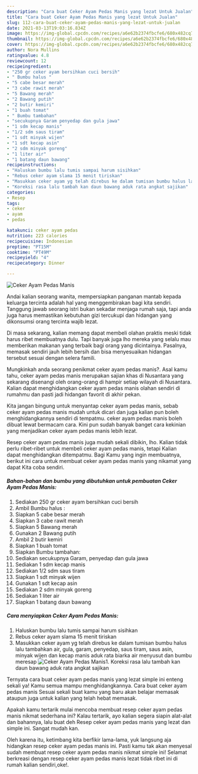 ```yaml
---
description: "Cara buat Ceker Ayam Pedas Manis yang lezat Untuk Jualan"
title: "Cara buat Ceker Ayam Pedas Manis yang lezat Untuk Jualan"
slug: 112-cara-buat-ceker-ayam-pedas-manis-yang-lezat-untuk-jualan
date: 2021-03-13T19:03:16.834Z
image: https://img-global.cpcdn.com/recipes/a6e62b2374fbcfe6/680x482cq70/ceker-ayam-pedas-manis-foto-resep-utama.jpg
thumbnail: https://img-global.cpcdn.com/recipes/a6e62b2374fbcfe6/680x482cq70/ceker-ayam-pedas-manis-foto-resep-utama.jpg
cover: https://img-global.cpcdn.com/recipes/a6e62b2374fbcfe6/680x482cq70/ceker-ayam-pedas-manis-foto-resep-utama.jpg
author: Nora Mullins
ratingvalue: 4.8
reviewcount: 12
recipeingredient:
- "250 gr ceker ayam bersihkan cuci bersih"
- " Bumbu halus "
- "5 cabe besar merah"
- "3 cabe rawit merah"
- "5 Bawang merah"
- "2 Bawang putih"
- "2 butir kemiri"
- "1 buah tomat"
- " Bumbu tambahan"
- "secukupnya Garam penyedap dan gula jawa"
- "1 sdm kecap manis"
- "1/2 sdm saus tiram"
- "1 sdt minyak wijen"
- "1 sdt kecap asin"
- "2 sdm minyak goreng"
- "1 liter air"
- "1 batang daun bawang"
recipeinstructions:
- "Haluskan bumbu lalu tumis sampai harum sisihkan"
- "Rebus ceker ayam slama 15 menit tiriskan"
- "Masukkan ceker ayam yg telah direbus ke dalam tumisan bumbu halus lalu tambahkan air, gula, garam, penyedap, saus tiram, saus asin, minyak wijen dan kecap manis aduk rata biarka air menyusut dan bumbu meresap"
- "Koreksi rasa lalu tambah kan daun bawang aduk rata angkat sajikan"
categories:
- Resep
tags:
- ceker
- ayam
- pedas

katakunci: ceker ayam pedas 
nutrition: 223 calories
recipecuisine: Indonesian
preptime: "PT15M"
cooktime: "PT49M"
recipeyield: "4"
recipecategory: Dinner

---
```



![Ceker Ayam Pedas Manis](https://img-global.cpcdn.com/recipes/a6e62b2374fbcfe6/680x482cq70/ceker-ayam-pedas-manis-foto-resep-utama.jpg)

Andai kalian seorang wanita, mempersiapkan panganan mantab kepada keluarga tercinta adalah hal yang menggembirakan bagi kita sendiri. Tanggung jawab seorang istri bukan sekadar menjaga rumah saja, tapi anda juga harus memastikan kebutuhan gizi tercukupi dan hidangan yang dikonsumsi orang tercinta wajib lezat.

Di masa  sekarang, kalian memang dapat membeli olahan praktis meski tidak harus ribet membuatnya dulu. Tapi banyak juga lho mereka yang selalu mau memberikan makanan yang terbaik bagi orang yang dicintainya. Pasalnya, memasak sendiri jauh lebih bersih dan bisa menyesuaikan hidangan tersebut sesuai dengan selera famili. 



Mungkinkah anda seorang penikmat ceker ayam pedas manis?. Asal kamu tahu, ceker ayam pedas manis merupakan sajian khas di Nusantara yang sekarang disenangi oleh orang-orang di hampir setiap wilayah di Nusantara. Kalian dapat menghidangkan ceker ayam pedas manis olahan sendiri di rumahmu dan pasti jadi hidangan favorit di akhir pekan.

Kita jangan bingung untuk menyantap ceker ayam pedas manis, sebab ceker ayam pedas manis mudah untuk dicari dan juga kalian pun boleh menghidangkannya sendiri di tempatmu. ceker ayam pedas manis boleh dibuat lewat bermacam cara. Kini pun sudah banyak banget cara kekinian yang menjadikan ceker ayam pedas manis lebih lezat.

Resep ceker ayam pedas manis juga mudah sekali dibikin, lho. Kalian tidak perlu ribet-ribet untuk membeli ceker ayam pedas manis, tetapi Kalian dapat menghidangkan ditempatmu. Bagi Kamu yang ingin membuatnya, berikut ini cara untuk membuat ceker ayam pedas manis yang nikamat yang dapat Kita coba sendiri.

<!--inarticleads1-->

##### Bahan-bahan dan bumbu yang dibutuhkan untuk pembuatan Ceker Ayam Pedas Manis:

1. Sediakan 250 gr ceker ayam bersihkan cuci bersih
1. Ambil  Bumbu halus :
1. Siapkan 5 cabe besar merah
1. Siapkan 3 cabe rawit merah
1. Siapkan 5 Bawang merah
1. Gunakan 2 Bawang putih
1. Ambil 2 butir kemiri
1. Siapkan 1 buah tomat
1. Siapkan  Bumbu tambahan:
1. Sediakan secukupnya Garam, penyedap dan gula jawa
1. Sediakan 1 sdm kecap manis
1. Sediakan 1/2 sdm saus tiram
1. Siapkan 1 sdt minyak wijen
1. Gunakan 1 sdt kecap asin
1. Sediakan 2 sdm minyak goreng
1. Sediakan 1 liter air
1. Siapkan 1 batang daun bawang




<!--inarticleads2-->

##### Cara menyiapkan Ceker Ayam Pedas Manis:

1. Haluskan bumbu lalu tumis sampai harum sisihkan
1. Rebus ceker ayam slama 15 menit tiriskan
1. Masukkan ceker ayam yg telah direbus ke dalam tumisan bumbu halus lalu tambahkan air, gula, garam, penyedap, saus tiram, saus asin, minyak wijen dan kecap manis aduk rata biarka air menyusut dan bumbu meresap
<img src="//assets-global.cpcdn.com/assets/icons/button_play-2c75c40dde080a61004c1f40b05d8f140eaff45d7e9e6481dc71c63d2e7c4909.png" alt="Ceker Ayam Pedas Manis">1. Koreksi rasa lalu tambah kan daun bawang aduk rata angkat sajikan




Ternyata cara buat ceker ayam pedas manis yang lezat simple ini enteng sekali ya! Kamu semua mampu menghidangkannya. Cara buat ceker ayam pedas manis Sesuai sekali buat kamu yang baru akan belajar memasak ataupun juga untuk kalian yang telah hebat memasak.

Apakah kamu tertarik mulai mencoba membuat resep ceker ayam pedas manis nikmat sederhana ini? Kalau tertarik, ayo kalian segera siapin alat-alat dan bahannya, lalu buat deh Resep ceker ayam pedas manis yang lezat dan simple ini. Sangat mudah kan. 

Oleh karena itu, ketimbang kita berfikir lama-lama, yuk langsung aja hidangkan resep ceker ayam pedas manis ini. Pasti kamu tak akan menyesal sudah membuat resep ceker ayam pedas manis nikmat simple ini! Selamat berkreasi dengan resep ceker ayam pedas manis lezat tidak ribet ini di rumah kalian sendiri,oke!.

